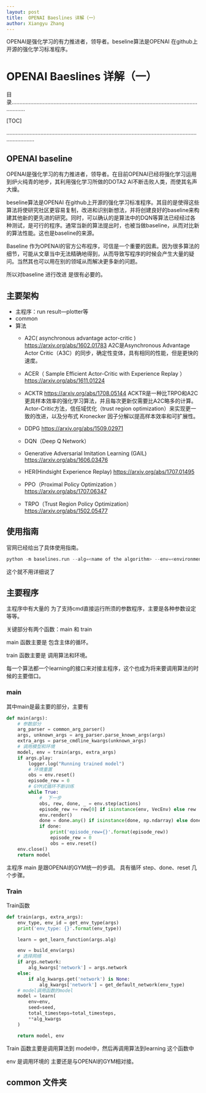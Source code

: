 ```yaml
---
layout: post
title:  OPENAI Baeslines 详解（一）
author: Xiangyu Zhang
---
```


OPENAI是强化学习的有力推进者，领导者。beseline算法是OPENAI 在github上开源的强化学习标准程序。





# OPENAI Baeslines 详解（一）

目录……………………………………………………………………………………………………………………

[TOC]

……………………………………………………………………………………………………………………………

##  OPENAI baseline

OPENAI是强化学习的有力推进者，领导者。在目前OPENAI已经将强化学习运用到炉火纯青的地步，其利用强化学习所做的DOTA2  AI不断击败人类，而使其名声大燥。

beseline算法是OPENAI 在github上开源的强化学习标准程序。其目的是使得这些算法将使研究社区更容易复制，改进和识别新想法，并将创建良好的baseline来构建其他新的更先进的研究。同时，可以确认的是算法中的DQN等算法已经经过各种测试，是可行的程序。通常当新的算法提出时，也被当做baseline，从而对比新的算法性能。这也是baseline的来源。

Baseline 作为OPENAI的官方公布程序，可信是一个重要的因素。因为很多算法的细节，可能从文章当中无法精确地得到，从而导致写程序的时候会产生大量的疑问。当然其也可以用在别的领域从而解决更多新的问题。

所以对baseline 进行改进 是很有必要的。

## 主要架构

+ 主程序：run result—plotter等
+ common
+ 算法
  + A2C( asynchronous advantage actor-critic  )   https://arxiv.org/abs/1602.01783
A2C是Asynchronous Advantage Actor Critic（A3C）的同步，确定性变体，具有相同的性能，但是更快的速度。 
  + ACER（ Sample Efficient Actor-Critic with Experience Replay ）https://arxiv.org/abs/1611.01224
  + ACKTR https://arxiv.org/abs/1708.05144
  ACKTR是一种比TRPO和A2C更具样本效率的强化学习算法，并且每次更新仅需要比A2C略多的计算。Actor-Critic方法，信任域优化（trust region optimization）来实现更一致的改进，以及分布式 Kronecker 因子分解以提高样本效率和可扩展性。
  + DDPG https://arxiv.org/abs/1509.02971

  +  DQN（Deep Q  Network）
  + Generative Adversarial Imitation Learning (GAIL) https://arxiv.org/abs/1606.03476
  + HER(Hindsight Experience Replay) https://arxiv.org/abs/1707.01495
  + PPO（Proximal Policy Optimization ） https://arxiv.org/abs/1707.06347
  + TRPO（Trust Region Policy Optimization）  https://arxiv.org/abs/1502.05477

## 使用指南

官网已经给出了具体使用指南。

```python
python -m baselines.run --alg=<name of the algorithm> --env=<environment_id> [additional arguments]
```

这个就不用详细说了

## 主要程序

主程序中有大量的 为了支持cmd直接运行所须的参数程序，主要是各种参数设定等等。

关键部分有两个函数：main 和 train

main 函数主要是 包含主体的循环。

train  函数主要是 调用算法和环境。

每一个算法都一个learning的接口来对接主程序，这个也成为将来要调用算法的时候的主要借口。

### main

其中main是最主要的部分，主要有

```python
def main(args):
    # 参数部分
    arg_parser = common_arg_parser()
    args, unknown_args = arg_parser.parse_known_args(args)
    extra_args = parse_cmdline_kwargs(unknown_args)
    # 调用模型和环境
    model, env = train(args, extra_args)
    if args.play:
        logger.log("Running trained model")
        # 环境重置
        obs = env.reset()
        episode_rew = 0
        # GYM式循环不断训练
        while True:
            #  下一步
            obs, rew, done, _ = env.step(actions)
            episode_rew += rew[0] if isinstance(env, VecEnv) else rew
            env.render()
            done = done.any() if isinstance(done, np.ndarray) else done
            if done:
                print('episode_rew={}'.format(episode_rew))
                episode_rew = 0
                obs = env.reset()
    env.close()
    return model
```

主程序 main 是跟OPENAI的GYM统一的步调。   具有循环 step、done、reset 几个步骤。

### Train

Train函数

``` python
def train(args, extra_args):
    env_type, env_id = get_env_type(args)
    print('env_type: {}'.format(env_type))

    learn = get_learn_function(args.alg)

    env = build_env(args)
    # 选择网络 
    if args.network:
        alg_kwargs['network'] = args.network
    else:
        if alg_kwargs.get('network') is None:
            alg_kwargs['network'] = get_default_network(env_type)
    # model调用函数的model      
    model = learn(
        env=env,
        seed=seed,
        total_timesteps=total_timesteps,
        **alg_kwargs
    )

    return model, env
```



Train 函数主要是调用算法到 model中，然后再调用算法到learning 这个函数中

env   是调用环境的 主要还是与OPENAI的GYM相对接。





## common 文件夹





 



 